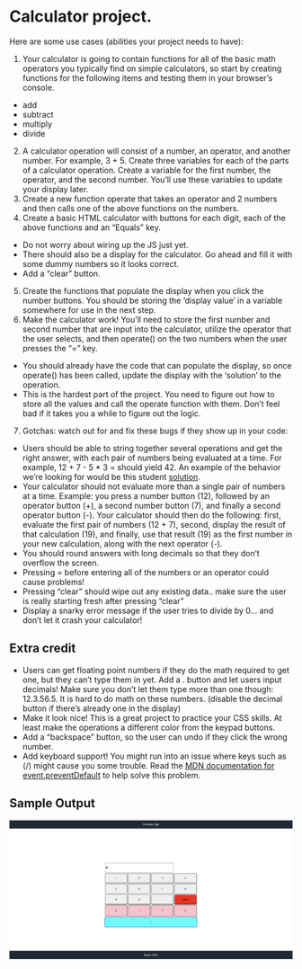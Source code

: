 # Calculator project.
Here are some use cases (abilities your project needs to have):

1. Your calculator is going to contain functions for all of the basic math operators you typically find on simple calculators, so start by creating functions for the following items and testing them in your browser’s console.
* add
* subtract
* multiply
* divide

2. A calculator operation will consist of a number, an operator, and another number. For example, 3 + 5. Create three variables for each of the parts of a calculator operation. Create a variable for the first number, the operator, and the second number. You’ll use these variables to update your display later.
3. Create a new function operate that takes an operator and 2 numbers and then calls one of the above functions on the numbers.
4. Create a basic HTML calculator with buttons for each digit, each of the above functions and an “Equals” key.
* Do not worry about wiring up the JS just yet.
* There should also be a display for the calculator. Go ahead and fill it with some dummy numbers so it looks correct.
* Add a “clear” button.

5. Create the functions that populate the display when you click the number buttons. You should be storing the ‘display value’ in a variable somewhere for use in the next step.
6. Make the calculator work! You’ll need to store the first number and second number that are input into the calculator, utilize the operator that the user selects, and then operate() on the two numbers when the user presses the “=” key.
* You should already have the code that can populate the display, so once operate() has been called, update the display with the ‘solution’ to the operation.
* This is the hardest part of the project. You need to figure out how to store all the values and call the operate function with them. Don’t feel bad if it takes you a while to figure out the logic.
7. Gotchas: watch out for and fix these bugs if they show up in your code:
* Users should be able to string together several operations and get the right answer, with each pair of numbers being evaluated at a time. For example, 12 + 7 - 5 * 3 = should yield 42. An example of the behavior we’re looking for would be this student [solution](https://mrbuddh4.github.io/calculator/).
* Your calculator should not evaluate more than a single pair of numbers at a time. Example: you press a number button (12), followed by an operator button (+), a second number button (7), and finally a second operator button (-). Your calculator should then do the following: first, evaluate the first pair of numbers (12 + 7), second, display the result of that calculation (19), and finally, use that result (19) as the first number in your new calculation, along with the next operator (-).
* You should round answers with long decimals so that they don’t overflow the screen.
* Pressing = before entering all of the numbers or an operator could cause problems!
* Pressing “clear” should wipe out any existing data.. make sure the user is really starting fresh after pressing “clear”
* Display a snarky error message if the user tries to divide by 0… and don’t let it crash your calculator!

## Extra credit
* Users can get floating point numbers if they do the math required to get one, but they can’t type them in yet. Add a . button and let users input decimals! Make sure you don’t let them type more than one though: 12.3.56.5. It is hard to do math on these numbers. (disable the decimal button if there’s already one in the display)
* Make it look nice! This is a great project to practice your CSS skills. At least make the operations a different color from the keypad buttons.
* Add a “backspace” button, so the user can undo if they click the wrong number.
* Add keyboard support! You might run into an issue where keys such as (/) might cause you some trouble. Read the [MDN documentation for event.preventDefault](https://developer.mozilla.org/en-US/docs/Web/API/Event/preventDefault) to help solve this problem.


## Sample Output
![output img](output.png)
